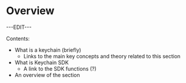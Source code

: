 ﻿---
sidebar_position: 1
---

# Overview

---EDIT---

Contents:

- What is a keychain (briefly)
 	- Links to the main key concepts and theory related to this section
- What is Keychain SDK
	- A link to the SDK functions (?)
- An overview of the section